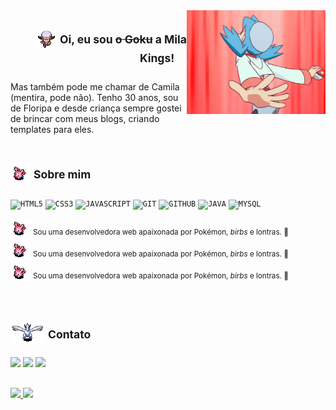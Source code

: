 <img align="right" width="222px" src="https://github.com/MilaKings/MilaKings/blob/main/tumblr_ou332yQQRp1r8sc3ro2_540.gif">

<div display="inline-block">
<h2 align="right"><img src='https://github.com/MilaKings/MilaKings/blob/main/20120804115221!Lyrawalkdown.png'/> <sup>Oi, eu sou <s>o Goku</s> a Mila Kings!</sup>&nbsp;&nbsp;&nbsp;&nbsp;</h2>
</div>
<div display="inline-block">
Mas também pode me chamar de Camila (mentira, pode não). Tenho 30 anos, sou de Floripa e desde criança sempre gostei de brincar com meus blogs, criando templates para eles. 
</div>
<br>

## <img src="https://github.com/MilaKings/MilaKings/blob/main/ani_mdrt_222_ms.gif?raw=true"/> <sup>Sobre mim</sup>

<code><img width="30px" src="https://cdn.jsdelivr.net/gh/devicons/devicon/icons/html5/html5-original-wordmark.svg" title = "HTML5"/></code>
<code><img width="30px" src="https://cdn.jsdelivr.net/gh/devicons/devicon/icons/css3/css3-original-wordmark.svg" title = "CSS3"/></code>
<code><img width="30px" src="https://cdn.jsdelivr.net/gh/devicons/devicon/icons/javascript/javascript-original.svg" title = "JAVASCRIPT"/></code>
<code><img width="30px" src="https://cdn.jsdelivr.net/gh/devicons/devicon/icons/git/git-original.svg" title = "GIT"/></code>
<code><img width="30px" src="https://cdn.jsdelivr.net/gh/devicons/devicon/icons/github/github-original.svg" title = "GITHUB"/></code>
<code><img width="30px" src="https://cdn.jsdelivr.net/gh/devicons/devicon/icons/java/java-original.svg" title = "JAVA"/></code>
<code><img width="30px" src="https://cdn.jsdelivr.net/gh/devicons/devicon/icons/mysql/mysql-original.svg" title = "MYSQL"/></code>

<img src="https://github.com/MilaKings/MilaKings/blob/main/ani_mdrt_222_ms.gif?raw=true"/> <sup>Sou uma desenvolvedora web apaixonada por Pokémon, <i>birbs</i> e lontras. 🦦</sup><br>
<img src="https://github.com/MilaKings/MilaKings/blob/main/ani_mdrt_222_ms.gif?raw=true"/> <sup>Sou uma desenvolvedora web apaixonada por Pokémon, <i>birbs</i> e lontras. 🦦</sup><br>
<img src="https://github.com/MilaKings/MilaKings/blob/main/ani_mdrt_222_ms.gif?raw=true"/> <sup>Sou uma desenvolvedora web apaixonada por Pokémon, <i>birbs</i> e lontras. 🦦</sup><br>

<br>

## <img width="55px" src="https://github.com/MilaKings/MilaKings/blob/main/ani_mdrt_249_mf.gif?raw=true"/> <sup>Contato</sup>
<div>
<a href = "mailto:milareis@gmail.com"><img loading="lazy" src="https://img.shields.io/badge/Gmail-D14836?style=for-the-badge&logo=gmail&logoColor=white" target="_blank"></a>
<a href="https://www.linkedin.com/in/camila-dos-reis-a12663147" target="_blank"><img loading="lazy" src="https://img.shields.io/badge/-LinkedIn-%230077B5?style=for-the-badge&logo=linkedin&logoColor=white" target="_blank"></a>
 <a href="https://instagram.com/mila_kings" target="_blank"><img loading="lazy" src="https://img.shields.io/badge/-Instagram-%23E4405F?style=for-the-badge&logo=instagram&logoColor=white" target="_blank"></a>
</div>

##
<div>
<a href="https://github.com/seu-usuário-aqui">
<img loading="lazy" height="120em" src="https://github-readme-stats.vercel.app/api/top-langs/?username=MilaKings&layout=compact&langs_count=7&theme=holi"/>
<img loading="lazy" height="120em" src="https://github-readme-stats.vercel.app/api?username=MilaKings&show_icons=true&theme=holi&include_all_commits=true&count_private=true"/>
</div>
